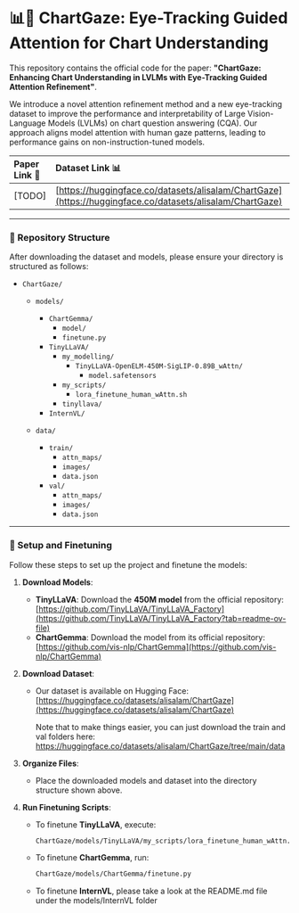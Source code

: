 # 📊👀 ChartGaze: Eye-Tracking Guided Attention for Chart Understanding

This repository contains the official code for the paper: **"ChartGaze: Enhancing Chart Understanding in LVLMs with Eye-Tracking Guided Attention Refinement"**.

We introduce a novel attention refinement method and a new eye-tracking dataset to improve the performance and interpretability of Large Vision-Language Models (LVLMs) on chart question answering (CQA). Our approach aligns model attention with human gaze patterns, leading to performance gains on non-instruction-tuned models.

| Paper Link 📄 | Dataset Link 📊 |
| :--- | :--- |
| [TODO]| [https://huggingface.co/datasets/alisalam/ChartGaze](https://huggingface.co/datasets/alisalam/ChartGaze) |

---

### 📂 Repository Structure
After downloading the dataset and models, please ensure your directory is structured as follows:

- `ChartGaze/`
  - `models/`
    - `ChartGemma/`
      - `model/`
      - `finetune.py`
    - `TinyLLaVA/`
      - `my_modelling/`
        - `TinyLLaVA-OpenELM-450M-SigLIP-0.89B_wAttn/`
          - `model.safetensors`  
      - `my_scripts/`
        - `lora_finetune_human_wAttn.sh`
      - `tinyllava/`
    - `InternVL/`

  - `data/`
    - `train/`
      - `attn_maps/`
      - `images/`
      - `data.json`
    - `val/`
      - `attn_maps/`
      - `images/`
      - `data.json`

---

### 🚀 Setup and Finetuning
Follow these steps to set up the project and finetune the models:

1.  **Download Models**:
    * **TinyLLaVA**: Download the **450M model** from the official repository: [https://github.com/TinyLLaVA/TinyLLaVA_Factory](https://github.com/TinyLLaVA/TinyLLaVA_Factory?tab=readme-ov-file)
    * **ChartGemma**: Download the model from its official repository: [https://github.com/vis-nlp/ChartGemma](https://github.com/vis-nlp/ChartGemma)

2.  **Download Dataset**:
    * Our dataset is available on Hugging Face: [https://huggingface.co/datasets/alisalam/ChartGaze](https://huggingface.co/datasets/alisalam/ChartGaze)
    
      Note that to make things easier, you can just download the train and val folders here: https://huggingface.co/datasets/alisalam/ChartGaze/tree/main/data
    
3.  **Organize Files**:
    * Place the downloaded models and dataset into the directory structure shown above.

4.  **Run Finetuning Scripts**:
    * To finetune **TinyLLaVA**, execute:
        ```bash
        ChartGaze/models/TinyLLaVA/my_scripts/lora_finetune_human_wAttn.sh
        ```
    * To finetune **ChartGemma**, run:
        ```bash
        ChartGaze/models/ChartGemma/finetune.py
        ```
    * To finetune **InternVL**, please take a look at the README.md file under the models/InternVL folder